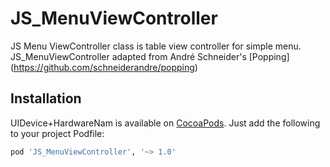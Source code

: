 JS_MenuViewController
=====================

JS Menu ViewController class is table view controller for simple menu. JS_MenuViewController adapted from André Schneider's [Popping] (https://github.com/schneiderandre/popping)

## Installation

UIDevice+HardwareNam is available on [CocoaPods](http://cocoapods.org). Just add the following to your project Podfile:

```ruby
pod 'JS_MenuViewController', '~> 1.0'
```
